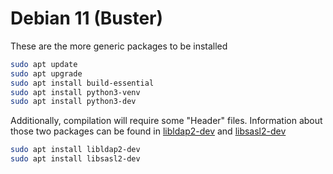 # Debian 11 (Buster)

These are the more generic packages to be installed
```bash
sudo apt update
sudo apt upgrade
sudo apt install build-essential
sudo apt install python3-venv
sudo apt install python3-dev
```

Additionally, compilation will require some "Header" files. Information about those two packages can be found in [libldap2-dev] and [libsasl2-dev]
```bash
sudo apt install libldap2-dev
sudo apt install libsasl2-dev
```

[libldap2-dev]: https://packages.debian.org/cgi-bin/search_contents.pl?word=lber.h&searchmode=searchfiles&case=insensitive&version=stable&arch=i386
[libsasl2-dev]: https://manpages.debian.org/buster/libsasl2-dev/sasl_server_new.3.en.html

